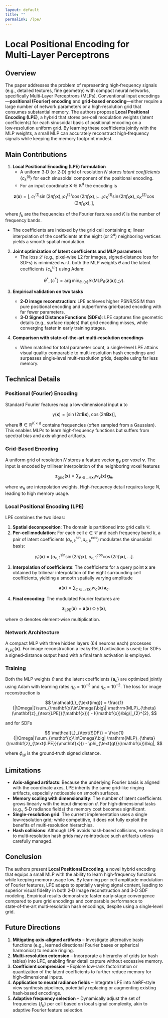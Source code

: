 ```yaml
---
layout: default
title: ""
permalink: /lpe/
---
```

<script type="text/x-mathjax-config">MathJax.Hub.Config({tex2jax:{inlineMath:[['\$','\$'],['\\(','\\)']],processEscapes:true},CommonHTML: {matchFontHeight:false}});</script>
<script type="text/javascript" async src="https://cdnjs.cloudflare.com/ajax/libs/mathjax/2.7.1/MathJax.js?config=TeX-MML-AM_CHTML"></script> 

# Local Positional Encoding for Multi‑Layer Perceptrons

## Overview
The paper addresses the problem of representing high‑frequency signals (e.g., detailed textures, fine geometry) with compact neural networks, specifically Multi‑Layer Perceptrons (MLPs). Conventional input encodings—**positional (Fourier) encoding** and **grid‑based encoding**—either require a large number of network parameters or a high‑resolution grid that consumes substantial memory. The authors propose **Local Positional Encoding (LPE)**, a hybrid that stores per‑cell modulation weights (latent coefficients) for each sinusoidal basis of positional encoding on a low‑resolution uniform grid. By learning these coefficients jointly with the MLP weights, a small MLP can accurately reconstruct high‑frequency signals while keeping the memory footprint modest.

## Main Contributions
1. **Local Positional Encoding (LPE) formulation**  
   - A uniform 3‑D (or 2‑D) grid of resolution $N$ stores *latent coefficients* $\{c_{k}^{(i)}\}$ for each sinusoidal component of the positional encoding.  
   - For an input coordinate $\mathbf{x}\in\mathbb{R}^{d}$ the encoding is

$$
\mathbf{z}(\mathbf{x}) = \big[,c_{1}^{(1)}\sin(2\pi f_{1}\mathbf{x}),;c_{1}^{(2)}\cos(2\pi f_{1}\mathbf{x}),;\dots,;c_{K}^{(1)}\sin(2\pi f_{K}\mathbf{x}),;c_{K}^{(2)}\cos(2\pi f_{K}\mathbf{x}),\big],
$$

   where $f_{k}$ are the frequencies of the Fourier features and $K$ is the number of frequency bands.  
   - The coefficients are indexed by the grid cell containing $\mathbf{x}$; linear interpolation of the coefficients at the eight (or $2^{d}$) neighboring vertices yields a smooth spatial modulation.

2. **Joint optimization of latent coefficients and MLP parameters**  
   - The loss $\mathcal{L}$ (e.g., pixel‑wise L2 for images, signed‑distance loss for SDFs) is minimized w.r.t. both the MLP weights $\theta$ and the latent coefficients $\{c_{k}^{(i)}\}$ using Adam:

$$
\theta^*,\{c^*\}= \arg\min_{\theta,\{c\}} \mathcal{L}\big(\mathrm{MLP}_{\theta}(\mathbf{z}(\mathbf{x})),; y\big).
$$

3. **Empirical validation on two tasks**  
   - **2‑D image reconstruction**: LPE achieves higher PSNR/SSIM than pure positional encoding and outperforms grid‑based encoding with far fewer parameters.  
   - **3‑D Signed Distance Functions (SDFs)**: LPE captures fine geometric details (e.g., surface ripples) that grid encoding misses, while converging faster in early training stages.

4. **Comparison with state‑of‑the‑art multi‑resolution encodings**  
   - When matched for total parameter count, a single‑level LPE attains visual quality comparable to multi‑resolution hash encodings and surpasses single‑level multi‑resolution grids, despite using far less memory.

## Technical Details

### Positional (Fourier) Encoding
Standard Fourier features map a low‑dimensional input $\mathbf{x}$ to

$$
\gamma(\mathbf{x}) = \big[\sin(2\pi \mathbf{B}\mathbf{x}),\; \cos(2\pi \mathbf{B}\mathbf{x})\big],
$$

where $\mathbf{B}\in\mathbb{R}^{K\times d}$ contains frequencies (often sampled from a Gaussian). This enables MLPs to learn high‑frequency functions but suffers from spectral bias and axis‑aligned artifacts.

### Grid‑Based Encoding
A uniform grid of resolution $N$ stores a feature vector $\mathbf{g}_{\mathbf{v}}$ per voxel $\mathbf{v}$. The input is encoded by trilinear interpolation of the neighboring voxel features

$$
\mathbf{z}_{\text{grid}}(\mathbf{x}) = \sum_{\mathbf{v}\in\mathcal{N}(\mathbf{x})} w_{\mathbf{v}}(\mathbf{x})\,\mathbf{g}_{\mathbf{v}},
$$

where $w_{\mathbf{v}}$ are interpolation weights. High‑frequency detail requires large $N$, leading to high memory usage.

### Local Positional Encoding (LPE)
LPE combines the two ideas:

1. **Spatial decomposition**: The domain is partitioned into grid cells $\mathcal{C}$.  
2. **Per‑cell modulation**: For each cell $c\in\mathcal{C}$ and each frequency band $k$, a pair of latent coefficients $(a_{c,k}^{\sin}, a_{c,k}^{\cos})$ modulates the sinusoidal basis:

$$
\tilde{\gamma}_{c}(\mathbf{x}) = \big[ a_{c,1}^{\sin}\sin(2\pi f_{1}\mathbf{x}),\; a_{c,1}^{\cos}\cos(2\pi f_{1}\mathbf{x}),\dots \big].
$$

3. **Interpolation of coefficients**: The coefficients for a query point $\mathbf{x}$ are obtained by trilinear interpolation of the eight surrounding cell coefficients, yielding a smooth spatially varying amplitude

$$
\mathbf{a}(\mathbf{x}) = \sum_{c\in\mathcal{N}(\mathbf{x})} w_{c}(\mathbf{x})\,\mathbf{a}_{c}.
$$

4. **Final encoding**: The modulated Fourier features are

$$
\mathbf{z}_{\text{LPE}}(\mathbf{x}) = \mathbf{a}(\mathbf{x}) \odot \gamma(\mathbf{x}),
$$

where $\odot$ denotes element‑wise multiplication.

### Network Architecture
A compact MLP with three hidden layers (64 neurons each) processes $\mathbf{z}_{\text{LPE}}(\mathbf{x})$. For image reconstruction a leaky‑ReLU activation is used; for SDFs a signed‑distance output head with a final tanh activation is employed.

### Training
Both the MLP weights $\theta$ and the latent coefficients $\{\mathbf{a}_{c}\}$ are optimized jointly using Adam with learning rates $\eta_{\theta}=10^{-3}$ and $\eta_{a}=10^{-2}$. The loss for image reconstruction is

$$
\mathcal{L}_{\text{img}} = \frac{1}{|\Omega|}\sum_{\mathbf{x}\in\Omega}\big\| \mathrm{MLP}_{\theta}(\mathbf{z}_{\text{LPE}}(\mathbf{x})) - I(\mathbf{x})\big\|_{2}^{2},
$$

and for SDFs

$$
\mathcal{L}_{\text{SDF}} = \frac{1}{|\Omega|}\sum_{\mathbf{x}\in\Omega}\big| \mathrm{MLP}_{\theta}(\mathbf{z}_{\text{LPE}}(\mathbf{x})) - \phi_{\text{gt}}(\mathbf{x})\big|,
$$

where $\phi_{\text{gt}}$ is the ground‑truth signed distance.

## Limitations
- **Axis‑aligned artifacts**: Because the underlying Fourier basis is aligned with the coordinate axes, LPE inherits the same grid‑like ringing artifacts, especially noticeable on smooth surfaces.
- **Memory scaling with dimensionality**: The number of latent coefficients grows linearly with the input dimension $d$. For high‑dimensional tasks (e.g., 5‑D radiance fields) the memory cost becomes significant.
- **Single‑resolution grid**: The current implementation uses a single low‑resolution grid; while competitive, it does not fully exploit the benefits of multi‑resolution hierarchies.
- **Hash collisions**: Although LPE avoids hash‑based collisions, extending it to multi‑resolution hash grids may re‑introduce such artifacts unless carefully managed.

## Conclusion
The authors present **Local Positional Encoding**, a novel hybrid encoding that equips a small MLP with the ability to learn high‑frequency functions while keeping memory usage low. By learning per‑cell amplitude modulation of Fourier features, LPE adapts to spatially varying signal content, leading to superior visual fidelity in both 2‑D image reconstruction and 3‑D SDF modeling. Empirical results demonstrate faster early‑stage convergence compared to pure grid encodings and comparable performance to state‑of‑the‑art multi‑resolution hash encodings, despite using a single‑level grid.

## Future Directions
1. **Mitigating axis‑aligned artifacts** – Investigate alternative basis functions (e.g., learned directional Fourier bases or spherical harmonics) to reduce ringing.
2. **Multi‑resolution extension** – Incorporate a hierarchy of grids (or hash tables) into LPE, enabling finer detail capture without excessive memory.
3. **Coefficient compression** – Explore low‑rank factorization or quantization of the latent coefficients to further reduce memory for high‑dimensional inputs.
4. **Application to neural radiance fields** – Integrate LPE into NeRF‑style view synthesis pipelines, potentially replacing or augmenting existing hash‑based encodings.
5. **Adaptive frequency selection** – Dynamically adjust the set of frequencies $\{f_{k}\}$ per cell based on local signal complexity, akin to adaptive Fourier feature selection.
